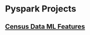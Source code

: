 # Pyspark Projects

## [Census Data ML Features](https://htmlpreview.github.io/?https://github.com/samuelmower/resume/blob/main/Pyspark/sam_features_table_resume.html)
